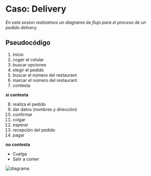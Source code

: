 # Caso: Delivery
*En esta sesion realizamos un diagrama de flujo para el proceso de un pedido delivery.*

## Pseudocódigo
1. Inicio
2. coger el celular
3. buscar opciones
4. elegir el pedido
5. buscar el número del restaurant
6. marcar el número del restaurant
7. contesta 

**si contesta**

8. realiza el pedido
9. dar datos (nombres y dirección)
10. confirmar
11. colgar
12. esperar
13. recepción del pedido
14. pagar

**no contesta**
* Cuelga
* Salir a comer

![diagrama](http://i64.tinypic.com/13z98cw.jpg)
